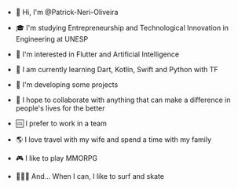 - 👋 Hi, I'm @Patrick-Neri-Oliveira

- 🎓 I'm studying Entrepreneurship and Technological Innovation in Engineering at UNESP

- 👀 I'm interested in Flutter and Artificial Intelligence

- 🌱 I am currently learning Dart, Kotlin, Swift and Python with TF

- 🚀 I'm developing some projects

- 💙 I hope to collaborate with anything that can make a difference in people's lives for the better

- 🆒 I prefer to work in a team

- 🌎 I love travel with my wife and spend a time with my family

- 🎮 I like to play MMORPG

- 🏄🏽‍♂️ And... When I can, I like to surf and skate

